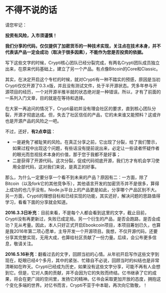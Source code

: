 # 不得不说的话

请您牢记：

**投资有风险，入市须谨慎！**

**我们分享的代码，仅仅提供了加密货币的一种技术实现，关注点在技术本身，并不代表该产品一定会成功（取决于很多因素），不能作为您是否投资的依据。**

写下这些文字的时候，Crypti核心团队已经分裂完成，有两名Crypti团队成员独立出来，在原来代码基础上，建立了另一个产品。有点像Bitcoin的Core和Classic。

其实，在决定开启这个专栏的时候，就对Crypti有一种不踏实的预感，原因是当初Crypti仅仅开源了0.3.x版，并且没有测试文件，处于半开源状态。凭多年参与开源项目的经历，一个对开源半推半就的状态绝对是一种错误。所以，才有了前面的一系列入门文章，目的就是在等待和选择。

在大家一再追问的情况下，Crypti最初并没有理会社区的要求，直到核心团队分裂，开源才彻底达成。但，失去了社区信任的产品，它的未来谁又能预料？这或许也是开源产品的风险之一吧。

不过，还好，**有2点幸运**：

* 一是避免了被耻笑的风险。在真正分享之前，它出现了分裂，给了我们警示，如果过程中出现这个问题，有些话没有提前说出来，必定让一些读者怀疑作者的眼光而忽视技术本身的价值，那于您于我都不是好事；
* 二是获得了开源代码。这次分裂，促成代码彻底开源，我们方才有机会学习使用全部代码，这对我们来说，是真正的好事。

那么，为什么一定要分享一个看不到未来的产品？原因有二：一方面，除了Bitcoin（以及fork它的其他竞争币），其他语言开发的加密货币并不是很多，算得上成功的也几乎没有。Node.js平台上的产品更是如此，分享哪个产品区别不大。另一方面，Crypti的理想目标和已经实现的功能，其实还好，解决问题的思路值得学习，看看下面的分享就会知道。

**2016.3.3日补充**：目前来看，不是每个人都会看到这里的文字，截止目前，Crypti没有再更新过，失败已成定局。另一个衍生的产品，是否会跑路，是否会成功？无从考量。因此，本人只好正式开启Ebookcoin项目，本项目筹划已久，也算是我2016年第二项心愿单，主导开发一个开源项目。我想，不仅开源代码，还要分享其完整实现，无用大成，也算给社区贡献了一份力量。后续，会公布更多信息，敬请关注。

**2016.5.16补充**：翻看过去的文字，回顾当初的心情。从年初开启写作这些文字到现在，眨眼已经4个多月，其中的紧张、忙碌自不必说，回顾当时的纠结也是非常清晰如在昨天。Crypti已经成为历史，如果没有这些文字分享，可能不再有人会想到它。但是，它对人类的贡献，并不会因为它的失败而终结。亿书继承了它的成果，将会在更广阔的空间里，发扬它的精神。亿书会采取更加开放的态度，拥抱这个变化多端的世界。对亿书而言，Crypti不亚于中本聪，再次向它致敬，！